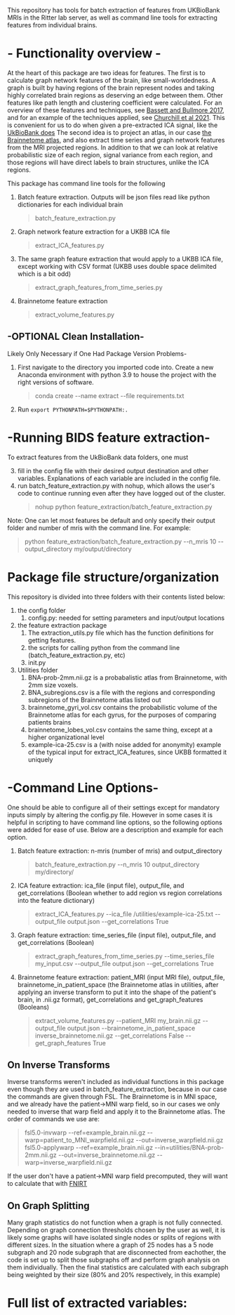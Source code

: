 This repository has tools for batch extraction of features from UKBioBank MRIs in the Ritter lab server,
as well as command line tools for extracting features from individual brains.

# - Functionality overview -
At the heart of this package are two ideas for features. 
The first is to calculate graph network features of the brain, like small-worldedness. A graph is built 
by having regions of the brain represent nodes and taking highly correlated brain regions as deserving an edge between them.
Other features like path length and clustering coefficient were calculated. For an overview of these features and techniques, see [Bassett and Bullmore 2017](https://www.ncbi.nlm.nih.gov/pmc/articles/PMC5603984/),
and for an example of the techniques applied, see [Churchill et al 2021](https://www.nature.com/articles/s41598-021-85811-4). This is
convenient for us to do when given a pre-extracted ICA signal, like the [UkBioBank does](https://biobank.ctsu.ox.ac.uk/crystal/crystal/docs/brain_mri.pdf)
The second idea is to project an atlas, in our case [the Brainnetome atlas](https://atlas.brainnetome.org/), and also extract time series and graph network
features from the MRI projected regions. In addition to that we can look at relative probabilistic size of each region, signal variance from each region, 
and those regions will have direct labels to brain structures, unlike the ICA regions. 

This package has command line tools for the following
1. Batch feature extraction. Outputs will be json files read like python dictionaries for each individual brain
   >batch_feature_extraction.py
2. Graph network feature extraction for a UKBB ICA file
   >extract_ICA_features.py
3. The same graph feature extraction that would apply to a UKBB ICA file, except working with CSV format (UKBB uses double space delimited which is a bit odd)
   >extract_graph_features_from_time_series.py
4. Brainnetome feature extraction
   >extract_volume_features.py



## -OPTIONAL Clean Installation-
Likely Only Necessary if One Had Package Version Problems- 
1. First navigate to the directory you imported code into. Create a new Anaconda environment with python 3.9 to house the project with the right versions of software.
   > conda create --name extract --file requirements.txt

2. Run `export PYTHONPATH=$PYTHONPATH:.`

# -Running BIDS feature extraction- 

To extract features from the UkBioBank data folders, one must 

3. fill in the config file with their desired output destination and other variables. Explanations of each variable are included in the config file.
4. run batch_feature_extraction.py with nohup, which allows the user's code to continue running even after they have logged out of the cluster.
   >nohup python feature_extraction/batch_feature_extraction.py 
   
Note: One can let most features be default and only specify their output folder and number of mris with the command line. For example:
   >python feature_extraction/batch_feature_extraction.py --n_mris 10 --output_directory my/output/directory

# Package file structure/organization

This repository is divided into three folders with their contents listed below:
1. the config folder
   1. config.py: needed for setting parameters and input/output locations
2. the feature extraction package
   1. The extraction_utils.py file which has the function definitions for getting features. 
   2. the scripts for calling python from the command line (batch_feature_extraction.py, etc)
   3. init.py
3. Utilities folder
   1. BNA-prob-2mm.nii.gz is a probabalistic atlas from Brainnetome, with 2mm size voxels.
   2. BNA_subregions.csv is a file with the regions and corresponding subregions of the Brainnetome atlas listed out
   3. brainnetome_gyri_vol.csv contains the probabilistic volume of the Brainnetome atlas for each gyrus, for the purposes of comparing patients brains
   4. brainnetome_lobes_vol.csv contains the same thing, except at a higher organizational level
   5. example-ica-25.csv is a (with noise added for anonymity) example of the typical input for extract_ICA_features, since UKBB formatted it uniquely

# -Command Line Options-

One should be able to configure all of their settings except for mandatory inputs simply by altering the config.py file. However in some cases it is helpful in scripting
to have command line options, so the following options were added for ease of use. Below are a description and example for each option.
1. Batch feature extraction: n-mris (number of mris) and output_directory
   >batch_feature_extraction.py --n_mris 10 output_directory my/directory/
2. ICA feature extraction: ica_file (input file), output_file, and get_correlations (Boolean whether to add region vs region correlations into the feature dictionary)
   >extract_ICA_features.py --ica_file /utilities/example-ica-25.txt --output_file output.json --get_correlations True
3. Graph feature extraction: time_series_file (input file), output_file, and get_correlations (Boolean)
   >extract_graph_features_from_time_series.py --time_series_file my_input.csv --output_file output.json --get_correlations True
4. Brainnetome feature extraction: patient_MRI (input MRI file), output_file, brainnetome_in_patient_space (the Brainnetome 
atlas in utilities, after applying an inverse transform to put it into the shape of the patient's brain, in .nii.gz format), 
get_correlations and get_graph_features (Booleans)
   >extract_volume_features.py --patient_MRI my_brain.nii.gz --output_file output.json --brainnetome_in_patient_space inverse_brainnetome.nii.gz --get_correlations False --get_graph_features True

## On Inverse Transforms
Inverse transforms weren't included as individual functions in this package even though they are used in batch_feature_extraction, because in our case the 
commands are given through FSL. The Brainnetome is in MNI space, and we already have the patient->MNI warp field, so in our cases we only needed to inverse that warp field 
and apply it to the Brainnetome atlas. The order of commands we use are:
   >fsl5.0-invwarp --ref=example_brain.nii.gz --warp=patient_to_MNI_warpfield.nii.gz --out=inverse_warpfield.nii.gz
   >fsl5.0-applywarp --ref=example_brain.nii.gz --in=utilities/BNA-prob-2mm.nii.gz --out=inverse_brainnetome.nii.gz  --warp=inverse_warpfield.nii.gz

If the user don't have a patient->MNI warp field precomputed, they will want to calculate that with [FNIRT](https://fsl.fmrib.ox.ac.uk/fsl/fslwiki/FNIRT/UserGuide)

## On Graph Splitting
Many graph statistics do not function when a graph is not fully connected. Depending on graph connection thresholds chosen by the user as well, it is likely some graphs will 
have isolated single nodes or splits of regions with different sizes. In the situation where a graph of 25 nodes has a 5 node subgraph and 20 node subgraph that
are disconnected from eachother, the code is set up to split those subgraphs off and perform graph analysis on them individually. Then the final statistics are calculated with each 
subgraph being weighted by their size (80% and 20% respectively, in this example)

# Full list of extracted variables:
